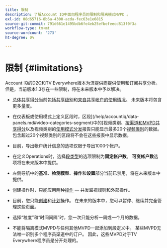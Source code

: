 ```yaml
---
title: 限制
description: 了解Account IQ中面向程序员的限制和隔离模式MVPD 。
exl-id: 08d65716-8b6a-4300-acda-fec63e1e6815
source-git-commit: 791d661e1495bdb6fe4eb25efbefeecd813f0f3a
workflow-type: tm+mt
source-wordcount: '273'
ht-degree: 0%

---
```


# 限制 {#limitations}

Account IQ的D2C和TV Everywhere版本为流提供商提供使用和订阅共享分析。 但是，当前版本1.3存在一些限制，将在未来版本中予以解决。

* [总体共享得分](/help/accountiq/data-panels.md#overall-sharing-score)当前包括[共享级别](/help/accountiq/data-panels.md#sharing-level)和[来自共享帐户的使用情况](/help/accountiq/data-panels.md#usage-from-shared-accounts)。 未来版本将包含更多量度。

* 在仪表板或使用模式上定义区段时，区段](/help/accountiq/data-panels.md#video-categories-segment)中的[视频类别、[按渠道和MVPD共享得分](/help/accountiq/data-panels.md#sharin-score-by-channels-and-mvpds)以及视频类别的[使用模式分发](/help/accountiq/usage-patterns.md#usage-pattern-dis-video-categories)报告只能显示最多20个[视频类别](product-concepts.md#video-category-def)的数据。 包含超过20个视频类别的区段将不会在这些报表中显示数据。

* 目前，导出帐户统计信息的选项仅限于导出1000个帐户。

* 在定义Operations时，选择[段类型](/help/accountiq/operations.md#segment)的选项限制为&#x200B;**固定帐户数**。 **可变帐户数**&#x200B;选项将在未来版本中提供。

* 左侧导航中的&#x200B;**基准**、**检测模型**、**操作**&#x200B;和&#x200B;**设置**&#x200B;部分当前已禁用，将在未来版本中提供。

* 创建操作时，只能应用两种[操作](/help/accountiq/operations.md#action) — 并发监视规则和外部操作。

* 目前，您只能[创建](/help/accountiq/operations.md#create-new-operation)和[计划](/help/accountiq/operations.md#schedule)操作。 在未来的版本中，您可以暂停、继续并完全管理这些页面。

* 选择“粒度”和“时间间隔”时，您一次只能分析一周或一个月的数据。

* 不能将隔离模式MVPD与任何其他MVPD一起添加到段定义中。 某些MVPD无法唯一识别多个程序员渠道中的订户。 因此，这些MVPD对于TV Everywhere程序员是分开处理的。




